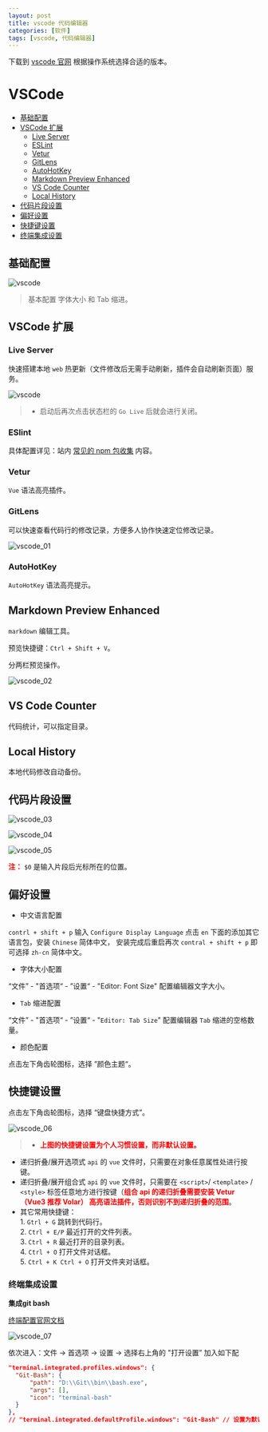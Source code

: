 ```yaml
---
layout: post
title: vscode 代码编辑器
categories: [软件]
tags: [vscode, 代码编辑器]
---
```


下载到 [vscode 官网](https://code.visualstudio.com/) 根据操作系统选择合适的版本。

# VSCode

+ [基础配置](#基础配置)
+ [VSCode 扩展](#vscode-扩展)
    + [Live Server](#live-server)
    + [ESLint](#eslint)
    + [Vetur](#vetur)
    + [GitLens](#gitlens)
    + [AutoHotKey](#autohotkey)
    + [Markdown Preview Enhanced](#markdown-preview-enhanced)
    + [VS Code Counter](#vs-code-counter)
    + [Local History](#local-history)
+ [代码片段设置](#代码片段设置)
+ [偏好设置](#偏好设置)
+ [快捷键设置](#快捷键设置)
+ [终端集成设置](#终端集成设置)



## 基础配置
![vscode](/static/img/software/vscode/vscode_09.gif)

> 基本配置 字体大小 和 Tab 缩进。




## VSCode 扩展
### Live Server
快速搭建本地 ``web`` 热更新（文件修改后无需手动刷新，插件会自动刷新页面）服务。

![vscode](/static/img/software/vscode/vscode_08.gif)

> + 启动后再次点击状态栏的 ``Go Live`` 后就会进行关闭。



### ESlint
具体配置详见：站内 [常见的 npm 包收集](/软件/2024/09/22/npm_collection.html) 内容。




### Vetur
``Vue`` 语法高亮插件。





### GitLens
可以快速查看代码行的修改记录，方便多人协作快速定位修改记录。

![vscode_01](/static/img/software/vscode/vscode_01.jpg)




### AutoHotKey
``AutoHotKey`` 语法高亮提示。





## Markdown Preview Enhanced
``markdown``  编辑工具。

预览快捷键：`Ctrl + Shift + V`。

分两栏预览操作。

![vscode_02](/static/img/software/vscode/vscode_02.jpg)





## VS Code Counter
代码统计，可以指定目录。




## Local History
本地代码修改自动备份。




## 代码片段设置
![vscode_03](/static/img/software/vscode/vscode_03.jpg)

![vscode_04](/static/img/software/vscode/vscode_04.jpg)

![vscode_05](/static/img/software/vscode/vscode_05.jpg)

**<font color=red>注：</font>** ``$0`` 是输入片段后光标所在的位置。





## 偏好设置
+ 中文语言配置

``contrl + shift + p`` 输入 ``Configure Display Language`` 点击 ``en`` 下面的添加其它语言包，安装 ``Chinese`` 简体中文， 安装完成后重启再次 ``contral + shift + p`` 即可选择 ``zh-cn`` 简体中文。

+ 字体大小配置

“文件” - "首选项“ - ”设置“ - "Editor: Font Size" 配置编辑器文字大小。

+ ``Tab`` 缩进配置

“文件” - "首选项“ - ”设置“ - "``Editor: Tab Size``" 配置编辑器 ``Tab`` 缩进的空格数量。

+ 颜色配置

点击左下角齿轮图标，选择 ”颜色主题“。




## 快捷键设置
点击左下角齿轮图标，选择 “键盘快捷方式”。

![vscode_06](/static/img/software/vscode/vscode_06.jpg)


> + **<font color=red>上图的快捷键设置为个人习惯设置，而非默认设置。</font>**
+ 递归折叠/展开选项式 ``api`` 的 ``vue`` 文件时，只需要在对象任意属性处进行按键。
+ 递归折叠/展开组合式 ``api`` 的 ``vue`` 文件时，只需要在  ``<script>``/ ``<template>`` /  ``<style>``  标签任意地方进行按键（**<font color=red>组合 api 的递归折叠需要安装 Vetur（Vue3 推荐 Volar） 高亮语法插件，否则识别不到递归折叠的范围</font>**。
+ 其它常用快捷键：<br />1. ``Gtrl + G`` 跳转到代码行。<br />2. ``Ctrl + E/P`` 最近打开的文件列表。<br />3. ``Ctrl + R`` 最近打开的目录列表。<br />4. ``Ctrl + O`` 打开文件对话框。<br />5. ``Ctrl + K Ctrl + O`` 打开文件夹对话框。




### 终端集成设置
**集成git bash**

[终端配置官网文档](https://code.visualstudio.com/docs/terminal/basics#_configuration)

![vscode_07](/static/img/software/vscode/vscode_07.gif)

依次进入：文件 -> 首选项 -> 设置 -> 选择右上角的 "打开设置” 加入如下配
```json
"terminal.integrated.profiles.windows": {
  "Git-Bash": {
      "path": "D:\\Git\\bin\\bash.exe",
      "args": [],
      "icon": "terminal-bash"
  }
},
// "terminal.integrated.defaultProfile.windows": "Git-Bash" // 设置为默认值（不建议）
```
